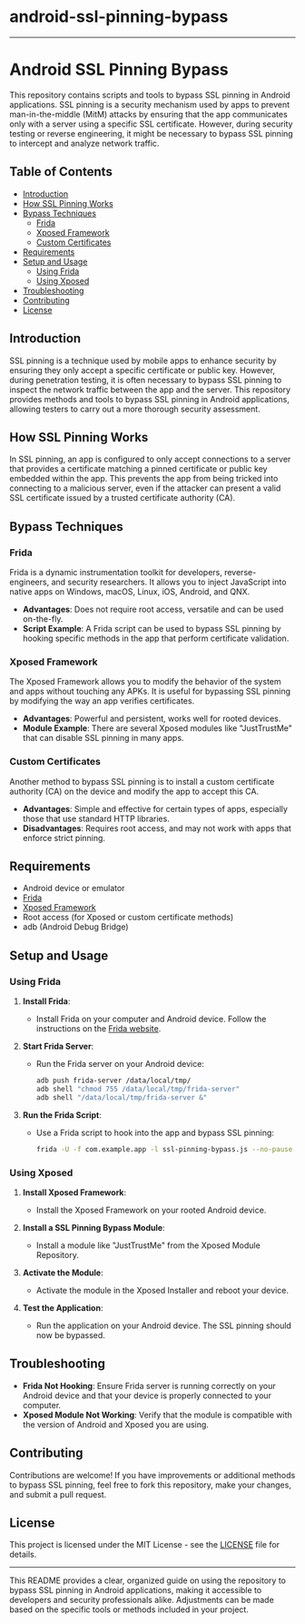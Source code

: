 # android-ssl-pinning-bypass

---

# Android SSL Pinning Bypass

This repository contains scripts and tools to bypass SSL pinning in Android applications. SSL pinning is a security mechanism used by apps to prevent man-in-the-middle (MitM) attacks by ensuring that the app communicates only with a server using a specific SSL certificate. However, during security testing or reverse engineering, it might be necessary to bypass SSL pinning to intercept and analyze network traffic.

## Table of Contents

- [Introduction](#introduction)
- [How SSL Pinning Works](#how-ssl-pinning-works)
- [Bypass Techniques](#bypass-techniques)
  - [Frida](#frida)
  - [Xposed Framework](#xposed-framework)
  - [Custom Certificates](#custom-certificates)
- [Requirements](#requirements)
- [Setup and Usage](#setup-and-usage)
  - [Using Frida](#using-frida)
  - [Using Xposed](#using-xposed)
- [Troubleshooting](#troubleshooting)
- [Contributing](#contributing)
- [License](#license)

## Introduction

SSL pinning is a technique used by mobile apps to enhance security by ensuring they only accept a specific certificate or public key. However, during penetration testing, it is often necessary to bypass SSL pinning to inspect the network traffic between the app and the server. This repository provides methods and tools to bypass SSL pinning in Android applications, allowing testers to carry out a more thorough security assessment.

## How SSL Pinning Works

In SSL pinning, an app is configured to only accept connections to a server that provides a certificate matching a pinned certificate or public key embedded within the app. This prevents the app from being tricked into connecting to a malicious server, even if the attacker can present a valid SSL certificate issued by a trusted certificate authority (CA).

## Bypass Techniques

### Frida

Frida is a dynamic instrumentation toolkit for developers, reverse-engineers, and security researchers. It allows you to inject JavaScript into native apps on Windows, macOS, Linux, iOS, Android, and QNX.

- **Advantages**: Does not require root access, versatile and can be used on-the-fly.
- **Script Example**: A Frida script can be used to bypass SSL pinning by hooking specific methods in the app that perform certificate validation.

### Xposed Framework

The Xposed Framework allows you to modify the behavior of the system and apps without touching any APKs. It is useful for bypassing SSL pinning by modifying the way an app verifies certificates.

- **Advantages**: Powerful and persistent, works well for rooted devices.
- **Module Example**: There are several Xposed modules like "JustTrustMe" that can disable SSL pinning in many apps.

### Custom Certificates

Another method to bypass SSL pinning is to install a custom certificate authority (CA) on the device and modify the app to accept this CA.

- **Advantages**: Simple and effective for certain types of apps, especially those that use standard HTTP libraries.
- **Disadvantages**: Requires root access, and may not work with apps that enforce strict pinning.

## Requirements

- Android device or emulator
- [Frida](https://frida.re)
- [Xposed Framework](https://repo.xposed.info/)
- Root access (for Xposed or custom certificate methods)
- adb (Android Debug Bridge)

## Setup and Usage

### Using Frida

1. **Install Frida**:
   - Install Frida on your computer and Android device. Follow the instructions on the [Frida website](https://frida.re/docs/installation/).

2. **Start Frida Server**:
   - Run the Frida server on your Android device:
     ```bash
     adb push frida-server /data/local/tmp/
     adb shell "chmod 755 /data/local/tmp/frida-server"
     adb shell "/data/local/tmp/frida-server &"
     ```

3. **Run the Frida Script**:
   - Use a Frida script to hook into the app and bypass SSL pinning:
     ```bash
     frida -U -f com.example.app -l ssl-pinning-bypass.js --no-pause
     ```

### Using Xposed

1. **Install Xposed Framework**:
   - Install the Xposed Framework on your rooted Android device.

2. **Install a SSL Pinning Bypass Module**:
   - Install a module like "JustTrustMe" from the Xposed Module Repository.

3. **Activate the Module**:
   - Activate the module in the Xposed Installer and reboot your device.

4. **Test the Application**:
   - Run the application on your Android device. The SSL pinning should now be bypassed.

## Troubleshooting

- **Frida Not Hooking**: Ensure Frida server is running correctly on your Android device and that your device is properly connected to your computer.
- **Xposed Module Not Working**: Verify that the module is compatible with the version of Android and Xposed you are using.

## Contributing

Contributions are welcome! If you have improvements or additional methods to bypass SSL pinning, feel free to fork this repository, make your changes, and submit a pull request.

## License

This project is licensed under the MIT License - see the [LICENSE](LICENSE) file for details.

---

This README provides a clear, organized guide on using the repository to bypass SSL pinning in Android applications, making it accessible to developers and security professionals alike. Adjustments can be made based on the specific tools or methods included in your project.





